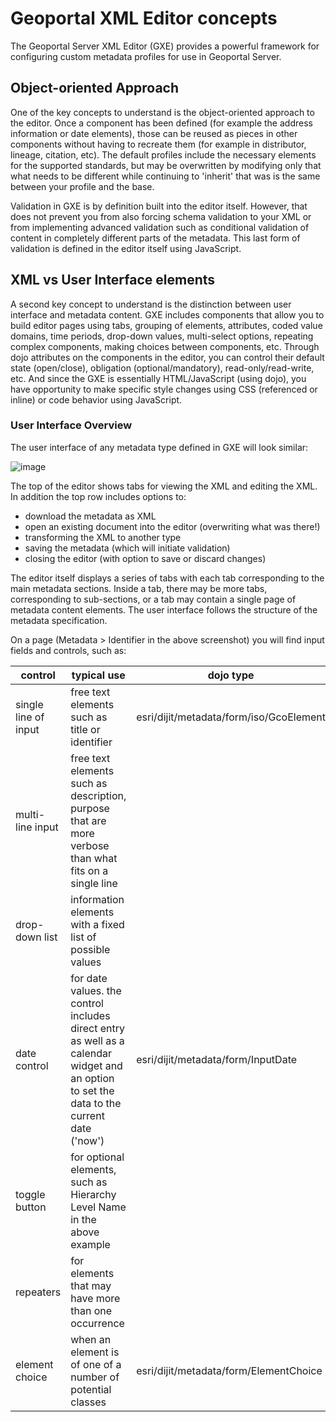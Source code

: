 # Geoportal XML Editor concepts

The Geoportal Server XML Editor (GXE) provides a powerful framework for configuring custom metadata profiles for use in Geoportal Server.

## Object-oriented Approach

One of the key concepts to understand is the object-oriented approach to the editor. Once a component has been defined (for example the address information or date elements), those can be reused as pieces in other components without having to recreate them (for example in distributor, lineage, citation, etc). The default profiles include the necessary elements for the supported standards, but may be overwritten by modifying only that what needs to be different while continuing to 'inherit' that was is the same between your profile and the base.

Validation in GXE is by definition built into the editor itself. However, that does not prevent you from also forcing schema validation to your XML or from implementing advanced validation such as conditional validation of content in completely different parts of the metadata. This last form of validation is defined in the editor itself using JavaScript.


## XML vs User Interface elements

A second key concept to understand is the distinction between user interface and metadata content. GXE includes components that allow you to build editor pages using tabs, grouping of elements, attributes, coded value domains, time periods, drop-down values, multi-select options, repeating complex components, making choices between components, etc. Through dojo attributes on the components in the editor, you can control their default state (open/close), obligation (optional/mandatory), read-only/read-write, etc. And since the GXE is essentially HTML/JavaScript (using dojo), you have opportunity to make specific style changes using CSS (referenced or inline) or code behavior using JavaScript.

### User Interface Overview

The user interface of any metadata type defined in GXE will look similar:

![image](https://user-images.githubusercontent.com/394890/164052318-578839e0-c139-4d73-8941-cf9e66ad204d.png)

The top of the editor shows tabs for viewing the XML and editing the XML. In addition the top row includes options to:
- download the metadata as XML
- open an existing document into the editor (overwriting what was there!)
- transforming the XML to another type
- saving the metadata (which will initiate validation)
- closing the editor (with option to save or discard changes)

The editor itself displays a series of tabs with each tab corresponding to the main metadata sections. Inside a tab, there may be more tabs, corresponding to sub-sections, or a tab may contain a single page of metadata content elements. The user interface follows the structure of the metadata specification.

On a page (Metadata > Identifier in the above screenshot) you will find input fields and controls, such as:

| control| typical use | dojo type | example |
| ------ | ----------- | --------- | ------- |
| single line of input | free text elements such as title or identifier | esri/dijit/metadata/form/iso/GcoElement | ![image](https://user-images.githubusercontent.com/394890/164054096-d74ea424-0d5d-4f86-ada7-dc5eaee19b4d.png) |
| multi-line input | free text elements such as description, purpose that are more verbose than what fits on a single line | | ![image](https://user-images.githubusercontent.com/394890/164054389-6238bc29-bf8d-4c13-ad49-2fbcad7fdbcd.png) |
| drop-down list | information elements with a fixed list of possible values | | ![image](https://user-images.githubusercontent.com/394890/164053914-ebc62d35-4a45-4e4e-a133-ddbe71237ac7.png) |
| date control  | for date values. the control includes direct entry as well as a calendar widget and an option to set the data to the current date ('now') | esri/dijit/metadata/form/InputDate | ![image](https://user-images.githubusercontent.com/394890/164055657-9a0b0d8d-fea9-4d15-8e51-352fb627d016.png) |
| toggle button |for optional elements, such as Hierarchy Level Name in the above example | |![image](https://user-images.githubusercontent.com/394890/164052701-8ba76acf-e549-4b9f-a1ad-cfccffc73328.png)|
| repeaters | for elements that may have more than one occurrence | | ![image](https://user-images.githubusercontent.com/394890/164052550-3762a60d-ebf5-402a-898a-0d9040399b0e.png) |
| element choice | when an element is of one of a number of potential classes | esri/dijit/metadata/form/ElementChoice | ![image](https://user-images.githubusercontent.com/394890/164055444-e762ee0c-8f64-4ae0-84d3-2133183c78b4.png) |
